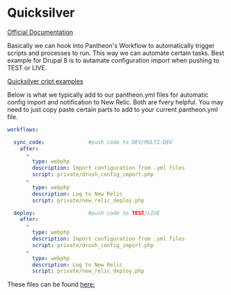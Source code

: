 # Quicksilver

[Official Documentation](https://pantheon.io/docs/quicksilver/)

Basically we can hook into Pantheon's Workflow to automatically trigger scripts and processes to run. This way we can automate certain tasks. Best example for Drupal 8 is to autamate configuration import when pushing to TEST or LIVE.

[Quicksilver cript examples](https://github.com/pantheon-systems/quicksilver-examples/)

Below is what we typically add to our pantheon.yml files for automatic config import and notification to New Relic. Both are fvery helpful. You may need to just copy paste certain parts to add to your current pantheon.yml file.

```yaml
workflows:

  sync_code:              #push code to DEV/MULTI-DEV
    after:
      -
        type: webphp
        description: Import configuration from .yml files
        script: private/drush_config_import.php
      -
        type: webphp
        description: Log to New Relic
        script: private/new_relic_deploy.php

  deploy:                 #push code to TEST/LIVE
    after:
      -
        type: webphp
        description: Import configuration from .yml files
        script: private/drush_config_import.php
      -
        type: webphp
        description: Log to New Relic
        script: private/new_relic_deploy.php

```

These files can be found [here:](https://github.com/bluecadet/drupal-docs/tree/master/examples/quicksilver_scripts)